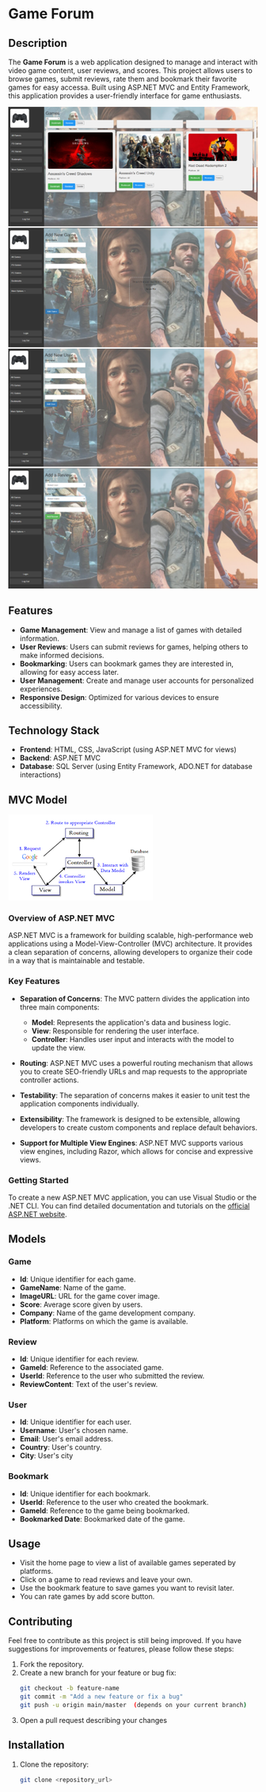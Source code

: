# Game Forum

## Description

The **Game Forum** is a web application designed to manage and interact with video game content, user reviews, and scores. This project allows users to browse games, submit reviews, rate them and bookmark their favorite games for easy accessa. Built using ASP.NET MVC and Entity Framework, this application provides a user-friendly interface for game enthusiasts.

![ASP.NET MVC](https://github.com/EfeBaskin/GameForum/blob/main/img/Ekran%20g%C3%B6r%C3%BCnt%C3%BCs%C3%BC%202024-10-11%20015606.png?raw=true)
![ASP.NET MVC](https://github.com/EfeBaskin/GameForum/blob/main/img/Ekran%20g%C3%B6r%C3%BCnt%C3%BCs%C3%BC%202024-10-11%20015511.png?raw=true)
![ASP.NET MVC](https://github.com/EfeBaskin/GameForum/blob/main/img/Ekran%20g%C3%B6r%C3%BCnt%C3%BCs%C3%BC%202024-10-11%20015453.png?raw=true)
![ASP.NET MVC](https://github.com/EfeBaskin/GameForum/blob/main/img/Ekran%20g%C3%B6r%C3%BCnt%C3%BCs%C3%BC%202024-10-11%20015440.png?raw=true)


## Features

- **Game Management**: View and manage a list of games with detailed information.
- **User Reviews**: Users can submit reviews for games, helping others to make informed decisions.
- **Bookmarking**: Users can bookmark games they are interested in, allowing for easy access later.
- **User Management**: Create and manage user accounts for personalized experiences.
- **Responsive Design**: Optimized for various devices to ensure accessibility.

## Technology Stack

- **Frontend**: HTML, CSS, JavaScript (using ASP.NET MVC for views)
- **Backend**: ASP.NET MVC
- **Database**: SQL Server (using Entity Framework, ADO.NET for database interactions)

## MVC Model

![ASP.NET MVC](https://github.com/EfeBaskin/GameForum/blob/main/img/asp.net%20mvc%20image.png?raw=true)

### Overview of ASP.NET MVC

ASP.NET MVC is a framework for building scalable, high-performance web applications using a Model-View-Controller (MVC) architecture. It provides a clean separation of concerns, allowing developers to organize their code in a way that is maintainable and testable. 

### Key Features

- **Separation of Concerns**: The MVC pattern divides the application into three main components: 
  - **Model**: Represents the application's data and business logic.
  - **View**: Responsible for rendering the user interface.
  - **Controller**: Handles user input and interacts with the model to update the view.

- **Routing**: ASP.NET MVC uses a powerful routing mechanism that allows you to create SEO-friendly URLs and map requests to the appropriate controller actions.

- **Testability**: The separation of concerns makes it easier to unit test the application components individually.

- **Extensibility**: The framework is designed to be extensible, allowing developers to create custom components and replace default behaviors.

- **Support for Multiple View Engines**: ASP.NET MVC supports various view engines, including Razor, which allows for concise and expressive views.

### Getting Started

To create a new ASP.NET MVC application, you can use Visual Studio or the .NET CLI. You can find detailed documentation and tutorials on the [official ASP.NET website](https://dotnet.microsoft.com/apps/aspnet/mvc).


## Models

### Game

- **Id**: Unique identifier for each game.
- **GameName**: Name of the game.
- **ImageURL**: URL for the game cover image.
- **Score**: Average score given by users.
- **Company**: Name of the game development company.
- **Platform**: Platforms on which the game is available.

### Review

- **Id**: Unique identifier for each review.
- **GameId**: Reference to the associated game.
- **UserId**: Reference to the user who submitted the review.
- **ReviewContent**: Text of the user's review.

### User

- **Id**: Unique identifier for each user.
- **Username**: User's chosen name.
- **Email**: User's email address.
- **Country**: User's country.
- **City**: User's city

### Bookmark

- **Id**: Unique identifier for each bookmark.
- **UserId**: Reference to the user who created the bookmark.
- **GameId**: Reference to the game being bookmarked.
- **Bookmarked Date**: Bookmarked date of the game.

## Usage

- Visit the home page to view a list of available games seperated by platforms.
- Click on a game to read reviews and leave your own.
- Use the bookmark feature to save games you want to revisit later.
- You can rate games by add score button.

## Contributing

Feel free to contribute as this project is still being improved. If you have suggestions for improvements or features, please follow these steps:

1. Fork the repository.
2. Create a new branch for your feature or bug fix:
   ```bash
   git checkout -b feature-name
   git commit -m "Add a new feature or fix a bug"
   git push -u origin main/master  (depends on your current branch)

3. Open a pull request describing your changes


## Installation

1. Clone the repository:
   ```bash
   git clone <repository_url>
